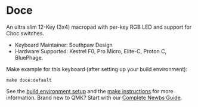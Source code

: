 
# Doce

An ultra slim 12-Key (3x4) macropad with per-key RGB LED and support for Choc switches.

- Keyboard Maintainer: Southpaw Design
- Hardware Supported: Kestrel F0, Pro Micro, Elite-C, Proton C, BluePhage.

Make example for this keyboard (after setting up your build environment):

    make doce:default

See the [build environment setup](https://docs.qmk.fm/#/getting_started_build_tools) and the [make instructions](https://docs.qmk.fm/#/getting_started_make_guide) for more information. Brand new to QMK? Start with our [Complete Newbs Guide](https://docs.qmk.fm/#/newbs).
